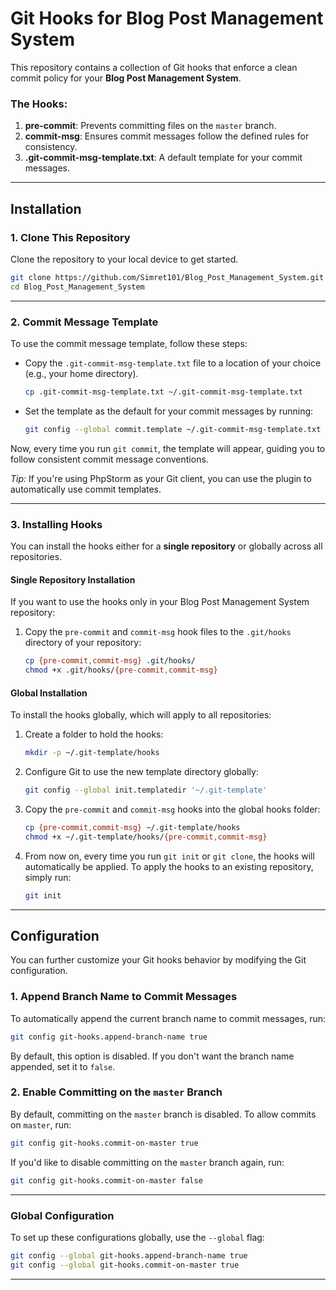 
# Git Hooks for Blog Post Management System

This repository contains a collection of Git hooks that enforce a clean commit policy for your **Blog Post Management System**.

### The Hooks:
1. **pre-commit**: Prevents committing files on the `master` branch.
2. **commit-msg**: Ensures commit messages follow the defined rules for consistency.
3. **.git-commit-msg-template.txt**: A default template for your commit messages.

---

## Installation

### 1. Clone This Repository
Clone the repository to your local device to get started.

```bash
git clone https://github.com/Simret101/Blog_Post_Management_System.git
cd Blog_Post_Management_System
```

---

### 2. Commit Message Template
To use the commit message template, follow these steps:

- Copy the `.git-commit-msg-template.txt` file to a location of your choice (e.g., your home directory).

  ```bash
  cp .git-commit-msg-template.txt ~/.git-commit-msg-template.txt
  ```

- Set the template as the default for your commit messages by running:

  ```bash
  git config --global commit.template ~/.git-commit-msg-template.txt
  ```

Now, every time you run `git commit`, the template will appear, guiding you to follow consistent commit message conventions.

*Tip:* If you're using PhpStorm as your Git client, you can use the plugin to automatically use commit templates.

---

### 3. Installing Hooks

You can install the hooks either for a **single repository** or globally across all repositories.

#### **Single Repository Installation**
If you want to use the hooks only in your Blog Post Management System repository:

1. Copy the `pre-commit` and `commit-msg` hook files to the `.git/hooks` directory of your repository:

   ```bash
   cp {pre-commit,commit-msg} .git/hooks/
   chmod +x .git/hooks/{pre-commit,commit-msg}
   ```

#### **Global Installation**
To install the hooks globally, which will apply to all repositories:

1. Create a folder to hold the hooks:

   ```bash
   mkdir -p ~/.git-template/hooks
   ```

2. Configure Git to use the new template directory globally:

   ```bash
   git config --global init.templatedir '~/.git-template'
   ```

3. Copy the `pre-commit` and `commit-msg` hooks into the global hooks folder:

   ```bash
   cp {pre-commit,commit-msg} ~/.git-template/hooks
   chmod +x ~/.git-template/hooks/{pre-commit,commit-msg}
   ```

4. From now on, every time you run `git init` or `git clone`, the hooks will automatically be applied. To apply the hooks to an existing repository, simply run:

   ```bash
   git init
   ```

---

## Configuration

You can further customize your Git hooks behavior by modifying the Git configuration.

### 1. Append Branch Name to Commit Messages
To automatically append the current branch name to commit messages, run:

```bash
git config git-hooks.append-branch-name true
```

By default, this option is disabled. If you don't want the branch name appended, set it to `false`.

### 2. Enable Committing on the `master` Branch
By default, committing on the `master` branch is disabled. To allow commits on `master`, run:

```bash
git config git-hooks.commit-on-master true
```

If you'd like to disable committing on the `master` branch again, run:

```bash
git config git-hooks.commit-on-master false
```

---

### Global Configuration
To set up these configurations globally, use the `--global` flag:

```bash
git config --global git-hooks.append-branch-name true
git config --global git-hooks.commit-on-master true
```

---
